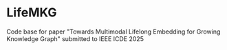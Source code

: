 # LifeMKG
Code base for paper "Towards Multimodal Lifelong Embedding for Growing Knowledge Graph" submitted to IEEE ICDE 2025
